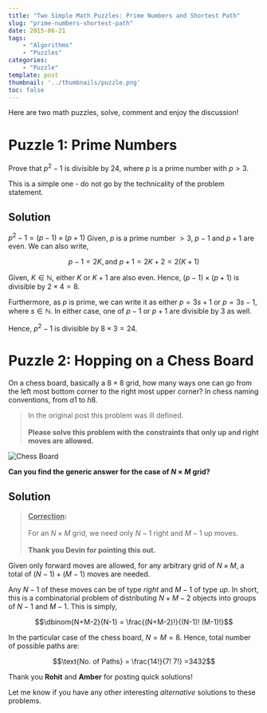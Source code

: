 ```yaml
---
title: "Two Simple Math Puzzles: Prime Numbers and Shortest Path"
slug: "prime-numbers-shortest-path"
date: 2015-06-21
tags:
    - "Algorithms"
    - "Puzzles"
categories:
    - "Puzzle"
template: post
thumbnail: '../thumbnails/puzzle.png'
toc: false
---
```


Here are two math puzzles, solve, comment and enjoy the discussion!


Puzzle 1: Prime Numbers
=======================

Prove that $p^2-1$ is divisible by 24, where $p$ is a prime number with
$p>3$.

This is a simple one - do not go by the technicality of the problem
statement.

Solution
---------

$p^2-1 = (p-1)\times (p+1)$ Given, $p$ is a prime number $>3$, $p-1$ and
$p+1$ are even. We can also write,

$$p-1=2K, \text{and } p+1=2K+2=2(K+1)$$

Given, $K \in \mathbb{N}$, either $K$ or $K+1$ are also even. Hence,
$(p-1)\times (p+1)$ is divisible by $2\times 4 = 8$.

Furthermore, as $p$ is prime, we can write it as either $p = 3s+1$ or
$p = 3s-1$, where $s \in \mathbb{N}$. In either case, one of $p-1$ or
$p+1$ are divisible by 3 as well.

Hence, $p^2-1$ is divisible by $8\times 3 = 24$.

Puzzle 2: Hopping on a Chess Board
==================================

On a chess board, basically a $8\times 8$ grid, how many ways one can go
from the left most bottom corner to the right most upper corner? In
chess naming conventions, from $a1$ to $h8$.

> In the original post this problem was ill defined. <br/><br/> **Please solve this problem with the constraints that only up and right moves are allowed.**

![Chess Board](https://upload.wikimedia.org/wikipedia/commons/4/4b/Ternblad_grid_chess_problem.png)

**Can you find the generic answer for the case of $N\times M$ grid?**

Solution
----------

> **<u>Correction</u>:** <br/><br/> For an $N\times M$ grid, we need only $N-1$ right and $M-1$ up moves. <br/><br/> __Thank you Devin for pointing this out.__

Given only forward moves are allowed, for any arbitrary grid of
$N\times M$, a total of $(N-1) + (M-1)$ moves are needed.

Any $N-1$ of these moves can be of type *right* and $M-1$ of type *up*.
In short, this is a combinatorial problem of distributing $N+M-2$
objects into groups of $N-1$ and $M-1$. This is simply,

$$\dbinom{N+M-2}{N-1} = \frac{(N+M-2)!}{(N-1)! (M-1)!}$$

In the particular case of the chess board, $N = M = 8$. Hence, total
number of possible paths are:

$$\text{No. of Paths} = \frac{14!}{7! 7!} =3432$$

Thank you __Rohit__ and __Amber__ for posting quick solutions!

Let me know if you have any other interesting *alternative* solutions to
these problems.
